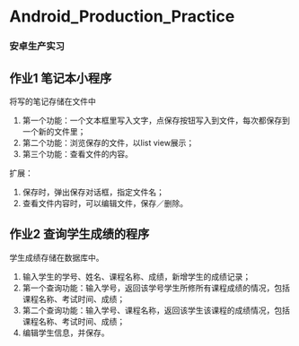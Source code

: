 # Android_Production_Practice

### 安卓生产实习

## 作业1 笔记本小程序
将写的笔记存储在文件中

1. 第一个功能：一个文本框里写入文字，点保存按钮写入到文件，每次都保存到一个新的文件里；
2. 第二个功能：浏览保存的文件，以list view展示；
3. 第三个功能：查看文件的内容。

扩展：

1. 保存时，弹出保存对话框，指定文件名；
2. 查看文件内容时，可以编辑文件，保存／删除。
 

## 作业2 查询学生成绩的程序
学生成绩存储在数据库中。

1. 输入学生的学号、姓名、课程名称、成绩，新增学生的成绩记录；
2. 第一个查询功能：输入学号，返回该学号学生所修所有课程成绩的情况，包括课程名称、考试时间、成绩；
3. 第二个查询功能：输入学号、课程名称，返回该学生该课程的成绩情况，包括课程名称、考试时间、成绩；
4. 编辑学生信息，并保存。



